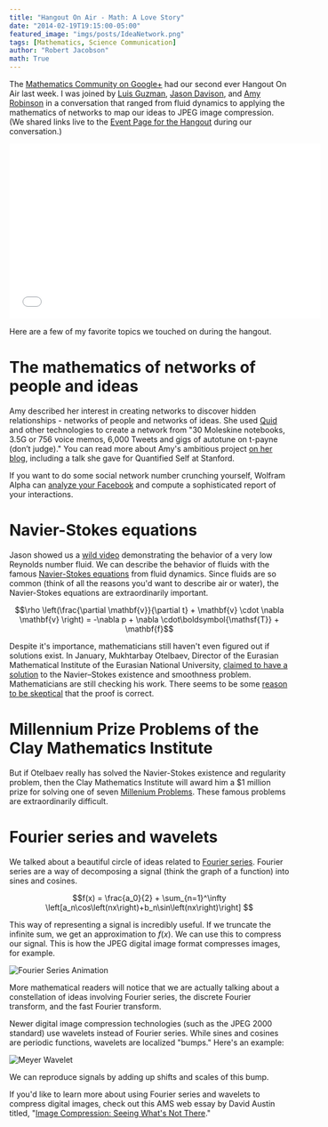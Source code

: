 ```yaml
---
title: "Hangout On Air - Math: A Love Story"
date: "2014-02-19T19:15:00-05:00"
featured_image: "imgs/posts/IdeaNetwork.png"
tags: [Mathematics, Science Communication]
author: "Robert Jacobson"
math: True
---
```


The [Mathematics Community on Google+][1] had our second ever Hangout On Air last week. I was joined by [Luis Guzman][2], [Jason Davison][3], and [Amy Robinson][4] in a conversation that ranged from fluid dynamics to applying the mathematics of networks to map our ideas to JPEG image compression. <!--more--> (We shared links live to the [Event Page for the Hangout][5] during our conversation.)

<iframe width="560" height="315" src="//www.youtube.com/embed/neyX-3ZIQ6w" frameborder="0" allowfullscreen></iframe>

Here are a few of my favorite topics we touched on during the hangout.

# The mathematics of networks of people and ideas

Amy described her interest in creating networks to discover hidden relationships - networks of people and networks of ideas. She used [Quid][6] and other technologies to create a network from "30 Moleskine notebooks, 3.5G or 756 voice memos, 6,000 Tweets and gigs of autotune on t-payne (don’t judge)." You can read more about Amy's ambitious project [on her blog][7], including a talk she gave for Quantified Self at Stanford.

If you want to do some social network number crunching yourself, Wolfram Alpha can [analyze your Facebook][8] and compute a sophisticated report of your interactions.

# Navier-Stokes equations

Jason showed us a [wild video][9] demonstrating the behavior of a very low Reynolds number fluid. We can describe the behavior of fluids with the famous [Navier-Stokes equations][10] from fluid dynamics. Since fluids are so common (think of all the reasons you'd want to describe air or water), the Navier-Stokes equations are extraordinarily important.

$$\rho \left(\frac{\partial \mathbf{v}}{\partial t} + \mathbf{v} \cdot \nabla \mathbf{v} \right) = -\nabla p + \nabla \cdot\boldsymbol{\mathsf{T}} + \mathbf{f}$$

Despite it's importance, mathematicians still haven't even figured out if solutions exist. In January, Mukhtarbay Otelbaev, Director of the Eurasian Mathematical Institute of the Eurasian National University, [claimed to have a solution][11] to the Navier–Stokes existence and smoothness problem. Mathematicians are still checking his work. There seems to be some [reason to be skeptical][12] that the proof is correct.

# Millennium Prize Problems of the Clay Mathematics Institute

But if Otelbaev really has solved the Navier-Stokes existence and regularity problem, then the Clay Mathematics Institute will award him a $1 million prize for solving one of seven [Millenium Problems][13]. These famous problems are extraordinarily difficult.

# Fourier series and wavelets

We talked about a beautiful circle of ideas related to [Fourier series][14]. Fourier series are a way of decomposing a signal (think the graph of a function) into sines and cosines.

$$f(x) = \frac{a_0}{2} + \sum_{n=1}^\infty \left[a_n\cos\left(nx\right)+b_n\sin\left(nx\right)\right] $$

This way of representing a signal is incredibly useful. If we truncate the infinite sum, we get an approximation to $f(x)$. We can use this to compress our signal. This is how the JPEG digital image format compresses images, for example.

![Fourier Series Animation][15]

More mathematical readers will notice that we are actually talking about a constellation of ideas involving Fourier series, the discrete Fourier transform, and the fast Fourier transform.

Newer digital image compression technologies (such as the JPEG 2000 standard) use wavelets instead of Fourier series. While sines and cosines are periodic functions, wavelets are localized "bumps." Here's an example:

![Meyer Wavelet][16]

We can reproduce signals by adding up shifts and scales of this bump.

If you'd like to learn more about using Fourier series and wavelets to compress digital images, check out this AMS web essay by David Austin titled, "[Image Compression: Seeing What's Not There][17]."

  [1]: https://plus.google.com/communities/100568607954673744130
  [2]: https://plus.google.com/+LuisGuzmanJr/posts
  [3]: https://plus.google.com/+JasonDavison/posts
  [4]: https://plus.google.com/+AmyRobinson/posts
  [5]: https://plus.google.com/events/cofdgqcm9c2gcjr414qj3pn40f8
  [6]: http://quid.com
  [7]: http://amyrobinson.me/2014/02/01/maps-of-ideas/
  [8]: http://www.wolframalpha.com/facebook/
  [9]: https://www.youtube.com/watch?v=UpJ-kGII074
  [10]: http://en.wikipedia.org/wiki/Navier%E2%80%93Stokes_equations
  [11]: http://science.slashdot.org/story/14/01/11/1715227/kazakh-professor-claims-solution-of-another-millennium-prize-problem
  [12]: http://terrytao.wordpress.com/2014/02/04/finite-time-blowup-for-an-averaged-three-dimensional-navier-stokes-equation/
  [13]: http://www.claymath.org/millennium-problems
  [14]: http://en.wikipedia.org/wiki/Fourier_series
  [15]: https://upload.wikimedia.org/wikipedia/commons/5/50/Fourier_transform_time_and_frequency_domains.gif
  [16]: http://upload.wikimedia.org/wikipedia/commons/e/eb/MeyerMathematica.svg
  [17]: http://www.ams.org/samplings/feature-column/fcarc-image-compression
